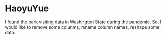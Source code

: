 # HaoyuYue
I found the park visiting data in Washington State during the pandemic. So, I would like to remove some colunms, rename column names, reshape some data.
